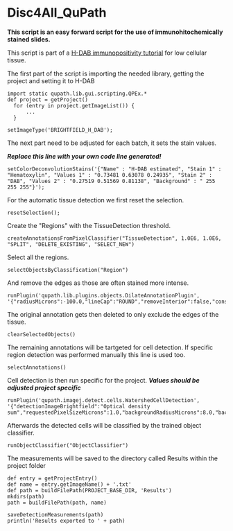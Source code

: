# Disc4All_QuPath

**This script is an easy forward script for the use of immunohitochemically stained slides.**

This script is part of a [H-DAB immunopositivity tutorial](https://app.gitbook.com/o/kAkxf5RLoV6dm2APAW3P/s/SleK316zl0BYwa7DfK2J/~/changes/9/qupath-h-dab-docs/qupath-script) for low cellular tissue.  

The first part of the script is importing the needed library, getting the project and setting it to H-DAB
  
```
import static qupath.lib.gui.scripting.QPEx.* 
def project = getProject()
  for (entry in project.getImageList()) {
      ...
  }

setImageType('BRIGHTFIELD_H_DAB');

```

The next part need to be adjusted for each batch, it sets the stain values. 

***Replace this line with your own code line generated!***
```
setColorDeconvolutionStains('{"Name" : "H-DAB estimated", "Stain 1" : "Hematoxylin", "Values 1" : "0.73481 0.63078 0.24935", "Stain 2" : "DAB", "Values 2" : "0.27519 0.51569 0.81138", "Background" : " 255 255 255"}');
```
  
For the automatic tissue detection we first reset the selection.
```
resetSelection();
```

Create the "Regions" with the TissueDetection threshold. 
```
createAnnotationsFromPixelClassifier("TissueDetection", 1.0E6, 1.0E6, "SPLIT", "DELETE_EXISTING", "SELECT_NEW")
```

Select all the regions.
```
selectObjectsByClassification("Region")
```

And remove the edges as those are often stained more intense.
```
runPlugin('qupath.lib.plugins.objects.DilateAnnotationPlugin', '{"radiusMicrons":-100.0,"lineCap":"ROUND","removeInterior":false,"constrainToParent":true}')
```
The original annotation gets then deleted to only exclude the edges of the tissue. 
```
clearSelectedObjects()
```

The remaining annotations will be tartgeted for cell detection.
If specific region detection was performed manually this line is used too. 
```
selectAnnotations()
```

Cell detection is then run specific for the project. 
***Values should be adjusted project specific***

```
runPlugin('qupath.imagej.detect.cells.WatershedCellDetection', '{"detectionImageBrightfield":"Optical density sum","requestedPixelSizeMicrons":1.0,"backgroundRadiusMicrons":8.0,"backgroundByReconstruction":true,"medianRadiusMicrons":0.0,"sigmaMicrons":1.5,"minAreaMicrons":20.0,"maxAreaMicrons":400.0,"threshold":0.2,"maxBackground":0.25,"watershedPostProcess":true,"excludeDAB":false,"cellExpansionMicrons":5.0,"includeNuclei":true,"smoothBoundaries":true,"makeMeasurements":true}')
```

Afterwards the detected cells will be classified by the trained object classifier.

```
runObjectClassifier("ObjectClassifier")
```

The measurements will be saved to the directory called Results within the project folder
```
def entry = getProjectEntry()
def name = entry.getImageName() + '.txt'
def path = buildFilePath(PROJECT_BASE_DIR, 'Results')
mkdirs(path)
path = buildFilePath(path, name)

saveDetectionMeasurements(path)		
println('Results exported to ' + path)
```

